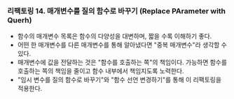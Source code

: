 ### 리팩토링 14. 매개변수를 질의 함수로 바꾸기 (Replace PArameter with Querh)
- 함수의 매개변수 목록은 함수의 다양성을 대변하며, 짧을 수록 이해하기 좋다.
- 어떤 한 매개변수를 다른 매개변수를 통해 알아냈다면 "중복 매개변수"라 생각할 수 있다.
- 매개변수에 값을 전달하는 것은 "함수를 호출하는 쪽"의 책임이다.
  가능하면 함수를 호출하는 쪽의 책임을 줄이고 함수 내부에서 책임지도록 노력한다.
- "임시 변수를 질의 함수로 바꾸기"와 "함수 선언 변경하기"를 통해 이 리팩토링을 적용한다.